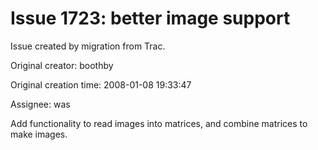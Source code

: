 # Issue 1723: better image support

Issue created by migration from Trac.

Original creator: boothby

Original creation time: 2008-01-08 19:33:47

Assignee: was

Add functionality to read images into matrices, and combine matrices to make images.
